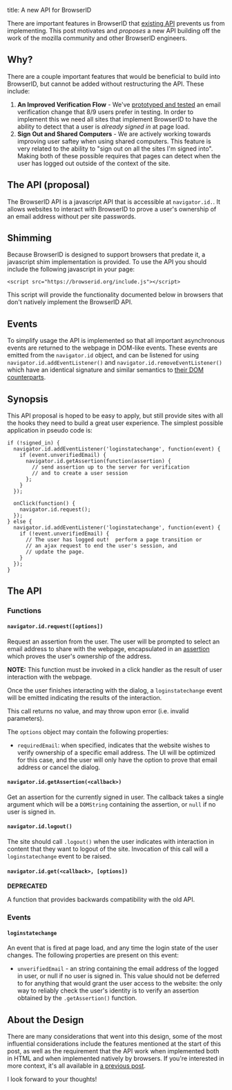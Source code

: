 title: A new API for BrowserID

There are important features in BrowserID that [existing API][]
prevents us from implementing.  This post motivates and *proposes* a
new API building off the work of the mozilla community and other
BrowserID engineers.

  [existing API]: https://gist.github.com/1336528

## Why?

There are a couple important features that would be beneficial
to build into BrowserID, but cannot be added without restructuring the
API.  These include:

  1. **An Improved Verification Flow** - We've [prototyped and tested][]
     an email verification change that 8/9 users prefer in
     testing.  In order to implement this we need all sites that
     implement BrowserID to have the ability to detect that a user is
     *already signed in* at page load.
  2. **Sign Out and Shared Computers** - We are actively working
     towards improving user saftey when using shared computers.  This
     feature is very related to the ability to "sign out on all the sites
     I'm signed into".  Making both of these possible requires that
     pages can detect when the user has logged out outside of the context
     of the site.

  [prototyped and tested]: http://www.shanetomlinson.com/2012/browserid-complete-user-registration-flow-experiments/


## The API (proposal)

The BrowserID API is a javascript API that is accessible at `navigator.id.`.
It allows websites to interact with BrowserID to prove a user's ownership
of an email address without per site passwords.

## Shimming

Because BrowserID is designed to support browsers that predate it, a
javascript shim implementation is provided.  To use the API you should
include the following javascript in your page:

    <script src="https://browserid.org/include.js"></script>

This script will provide the functionality documented below in browsers
that don't natively implement the BrowserID API.

## Events

To simplify usage the API is implemented so that all important
asynchronous events are returned to the webpage in DOM-like events.
These events are emitted from the `navigator.id` object, and can be
listened for using `navigator.id.addEventListener()` and
`navigator.id.removeEventListener()` which have an identical signature
and similar semantics to [their DOM counterparts][].

  [their DOM counterparts]: https://developer.mozilla.org/en/DOM/element.addEventListener

## Synopsis

This API proposal is hoped to be easy to apply, but still provide sites with
all the hooks they need to build a great user experience.  The simplest
possible application in pseudo code is:

    if (!signed_in) {
      navigator.id.addEventListener('loginstatechange', function(event) {
        if (event.unverifiedEmail) {
          navigator.id.getAssertion(function(assertion) {
            // send assertion up to the server for verification
            // and to create a user session
          };
        }
      });

      onClick(function() {
        navigator.id.request();
      });
    } else {
      navigator.id.addEventListener('loginstatechange', function(event) {
        if (!event.unverifiedEmail) {
          // The user has logged out!  perform a page transition or
          // an ajax request to end the user's session, and
          // update the page.
        }
      });
    }

## The API

### Functions

#### `navigator.id.request([options])`

Request an assertion from the user.  The user will be prompted to select
an email address to share with the webpage, encapsulated in an
[assertion][] which proves the user's ownership of the address.

  [assertion]: https://wiki.mozilla.org/Identity/BrowserID#Identity_Assertion

**NOTE:** This function must be invoked in a
click handler as the result of user interaction with the webpage.

Once the user finishes interacting with the dialog, a `loginstatechange`
event will be emitted indicating the results of the interaction.

This call returns no value, and may throw upon error (i.e. invalid parameters).

The `options` object may contain the following properties:

  * `requiredEmail`: when specified, indicates that the website wishes to
     verify ownership of a specific email address.  The UI will be
     optimized for this case, and the user will only have the option to
     prove that email address or cancel the dialog.

#### `navigator.id.getAssertion(<callback>)`

Get an assertion for the currently signed in user.  The callback takes a
single argument which will be a `DOMString` containing the assertion, or
`null` if no user is signed in.

#### `navigator.id.logout()`

The site should call `.logout()` when the user indicates with interaction
in content that they want to logout of the site.  Invocation of this call
will a `loginstatechange` event to be raised.

#### `navigator.id.get(<callback>, [options])`

**DEPRECATED**

A function that provides backwards compatibility with the old API.

### Events

#### `loginstatechange`

An event that is fired at page load, and any time the login state of the user
changes.  The following properties are present on this event:

  * `unverifiedEmail` - an string containing the email address of the
    logged in user, or null if no user is signed in.  This value
    should not be deferred to for anything that would grant the user
    access to the website: the only way to reliably check the user's
    identity is to verify an assertion obtained by the `.getAssertion()`
    function.

## About the Design

There are many considerations that went into this design, some of the most
influential considerations include the features mentioned at the start of
this post, as well as the requirement that the API work when implemented
both in HTML and when implemented natively by browsers.  If you're interested
in more context, it's all available in [a previous post][].

  [a previous post]: http://lloyd.io/doing-more-with-browserid

I look forward to your thoughts!
